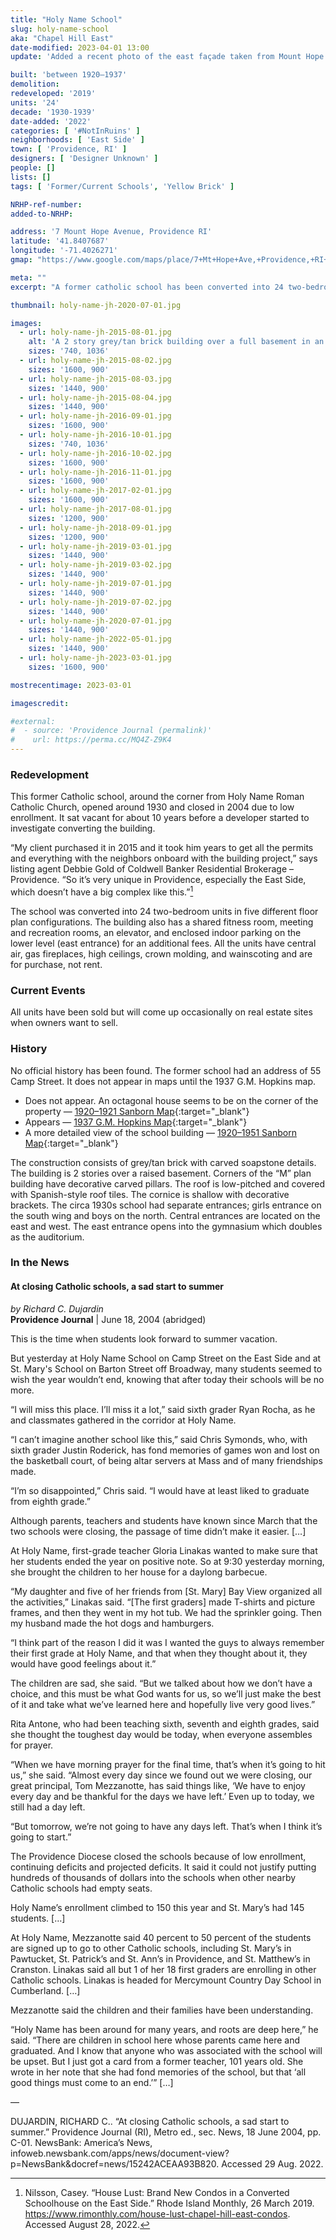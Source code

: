 ```yaml
---
title: "Holy Name School"
slug: holy-name-school
aka: "Chapel Hill East"
date-modified: 2023-04-01 13:00
update: 'Added a recent photo of the east façade taken from Mount Hope Avenue'

built: 'between 1920–1937'
demolition:
redeveloped: '2019'
units: '24'
decade: '1930-1939'
date-added: '2022'
categories: [ '#NotInRuins' ]
neighborhoods: [ 'East Side' ]
town: [ 'Providence, RI' ]
designers: [ 'Designer Unknown' ]
people: []
lists: []
tags: [ 'Former/Current Schools', 'Yellow Brick' ]

NRHP-ref-number:
added-to-NRHP:

address: '7 Mount Hope Avenue, Providence RI'
latitude: '41.8407687'
longitude: '-71.4026271'
gmap: "https://www.google.com/maps/place/7+Mt+Hope+Ave,+Providence,+RI+02906/@41.8407687,-71.4026271,17z/data=!3m1!4b1!4m5!3m4!1s0x89e444def291bdc9:0x7886b1f52a3b6d1c!8m2!3d41.8407687!4d-71.4026271"

meta: ""
excerpt: "A former catholic school has been converted into 24 two-bedroom residential units on the East Side"

thumbnail: holy-name-jh-2020-07-01.jpg

images:
  - url: holy-name-jh-2015-08-01.jpg
    alt: 'A 2 story grey/tan brick building over a full basement in an M-shaped plan featuring carved soapstone details in classical and religious motifs'
    sizes: '740, 1036'
  - url: holy-name-jh-2015-08-02.jpg
    sizes: '1600, 900'
  - url: holy-name-jh-2015-08-03.jpg
    sizes: '1440, 900'
  - url: holy-name-jh-2015-08-04.jpg
    sizes: '1440, 900'
  - url: holy-name-jh-2016-09-01.jpg
    sizes: '1600, 900'
  - url: holy-name-jh-2016-10-01.jpg
    sizes: '740, 1036'
  - url: holy-name-jh-2016-10-02.jpg
    sizes: '1600, 900'
  - url: holy-name-jh-2016-11-01.jpg
    sizes: '1600, 900'
  - url: holy-name-jh-2017-02-01.jpg
    sizes: '1600, 900'
  - url: holy-name-jh-2017-08-01.jpg
    sizes: '1200, 900'
  - url: holy-name-jh-2018-09-01.jpg
    sizes: '1200, 900'
  - url: holy-name-jh-2019-03-01.jpg
    sizes: '1440, 900'
  - url: holy-name-jh-2019-03-02.jpg
    sizes: '1440, 900'
  - url: holy-name-jh-2019-07-01.jpg
    sizes: '1440, 900'
  - url: holy-name-jh-2019-07-02.jpg
    sizes: '1440, 900'
  - url: holy-name-jh-2020-07-01.jpg
    sizes: '1440, 900'
  - url: holy-name-jh-2022-05-01.jpg
    sizes: '1440, 900'
  - url: holy-name-jh-2023-03-01.jpg
    sizes: '1600, 900'

mostrecentimage: 2023-03-01

imagescredit:

#external:
#  - source: 'Providence Journal (permalink)'
#    url: https://perma.cc/MQ4Z-Z9K4
---
```


### Redevelopment

This former Catholic school, around the corner from Holy Name Roman Catholic Church, opened around 1930 and closed in 2004 due to low enrollment. It sat vacant for about 10 years before a developer started to investigate converting the building. 

“My client purchased it in 2015 and it took him years to get all the permits and everything with the neighbors onboard with the building project,” says listing agent Debbie Gold of Coldwell Banker Residential Brokerage – Providence. “So it’s very unique in Providence, especially the East Side, which doesn’t have a big complex like this.”[^1]

[^1]: Nilsson, Casey. “House Lust: Brand New Condos in a Converted Schoolhouse on the East Side.” Rhode Island Monthly, 26 March 2019. https://www.rimonthly.com/house-lust-chapel-hill-east-condos. Accessed August 28, 2022. 

The school was converted into 24 two-bedroom units in five different floor plan configurations. The building also has a shared fitness room, meeting and recreation rooms, an elevator, and enclosed indoor parking on the lower level (east entrance) for an additional fees. All the units have central air, gas fireplaces, high ceilings, crown molding, and wainscoting and are for purchase, not rent.  


### Current Events

All units have been sold but will come up occasionally on real estate sites when owners want to sell. 


### History

No official history has been found. The former school had an address of 55 Camp Street. It does not appear in maps until the 1937 G.M. Hopkins map. 

+ Does not appear. An octagonal house seems to be on the corner of the property — [1920–1921 Sanborn Map](http://hdl.loc.gov/loc.gmd/g3774pm.g3774pm_g08099192102){:target="_blank"}
+ Appears — [1937 G.M. Hopkins Map](http://www.historicmapworks.com/Map/US/895481/Plate+024/Providence+1937/Rhode+Island/){:target="_blank"}
+ A more detailed view of the school building — [1920–1951 Sanborn Map](http://hdl.loc.gov/loc.gmd/g3774pm.g3774pm_g08099195102){:target="_blank"}

The construction consists of grey/tan brick with carved soapstone details. The building is 2 stories over a raised basement. Corners of the “M” plan building have decorative carved pillars. The roof is low-pitched and covered with Spanish-style roof tiles. The cornice is shallow with decorative brackets. The circa 1930s school had separate entrances; girls entrance on the south wing and boys on the north. Central entrances are located on the east and west. The east entrance opens into the gymnasium which doubles as the auditorium. 


### In the News

#### At closing Catholic schools, a sad start to summer

_by Richard C. Dujardin_  
**Providence Journal** | June 18, 2004 (abridged)

This is the time when students look forward to summer vacation.

But yesterday at Holy Name School on Camp Street on the East Side and at St. Mary's School on Barton Street off Broadway, many students seemed to wish the year wouldn’t end, knowing that after today their schools will be no more.

“I will miss this place. I’ll miss it a lot,” said sixth grader Ryan Rocha, as he and classmates gathered in the corridor at Holy Name.

“I can’t imagine another school like this,” said Chris Symonds, who, with sixth grader Justin Roderick, has fond memories of games won and lost on the basketball court, of being altar servers at Mass and of many friendships made.

“I’m so disappointed,” Chris said. “I would have at least liked to graduate from eighth grade.”

Although parents, teachers and students have known since March that the two schools were closing, the passage of time didn’t make it easier. […]

At Holy Name, first-grade teacher Gloria Linakas wanted to make sure that her students ended the year on positive note. So at 9:30 yesterday morning, she brought the children to her house for a daylong barbecue.

“My daughter and five of her friends from [St. Mary] Bay View organized all the activities,” Linakas said. “[The first graders] made T-shirts and picture frames, and then they went in my hot tub. We had the sprinkler going. Then my husband made the hot dogs and hamburgers.

“I think part of the reason I did it was I wanted the guys to always remember their first grade at Holy Name, and that when they thought about it, they would have good feelings about it.”

The children are sad, she said. “But we talked about how we don’t have a choice, and this must be what God wants for us, so we’ll just make the best of it and take what we’ve learned here and hopefully live very good lives.”

Rita Antone, who had been teaching sixth, seventh and eighth grades, said she thought the toughest day would be today, when everyone assembles for prayer.

“When we have morning prayer for the final time, that’s when it’s going to hit us,” she said. “Almost every day since we found out we were closing, our great principal, Tom Mezzanotte, has said things like, ‘We have to enjoy every day and be thankful for the days we have left.’ Even up to today, we still had a day left.

“But tomorrow, we’re not going to have any days left. That’s when I think it’s going to start.”

The Providence Diocese closed the schools because of low enrollment, continuing deficits and projected deficits. It said it could not justify putting hundreds of thousands of dollars into the schools when other nearby Catholic schools had empty seats.

Holy Name’s enrollment climbed to 150 this year and St. Mary’s had 145 students. […]

At Holy Name, Mezzanotte said 40 percent to 50 percent of the students are signed up to go to other Catholic schools, including St. Mary’s in Pawtucket, St. Patrick’s and St. Ann’s in Providence, and St. Matthew’s in Cranston. Linakas said all but 1 of her 18 first graders are enrolling in other Catholic schools. Linakas is headed for Mercymount Country Day School in Cumberland. […]

Mezzanotte said the children and their families have been understanding.

“Holy Name has been around for many years, and roots are deep here,” he said. “There are children in school here whose parents came here and graduated. And I know that anyone who was associated with the school will be upset. But I just got a card from a former teacher, 101 years old. She wrote in her note that she had fond memories of the school, but that ‘all good things must come to an end.’” […]

— 

DUJARDIN, RICHARD C.. “At closing Catholic schools, a sad start to summer.” Providence Journal (RI), Metro ed., sec. News, 18 June 2004, pp. C-01. NewsBank: America’s News, infoweb.newsbank.com/apps/news/document-view?p=NewsBank&docref=news/15242ACEAA93B820. Accessed 29 Aug. 2022.
